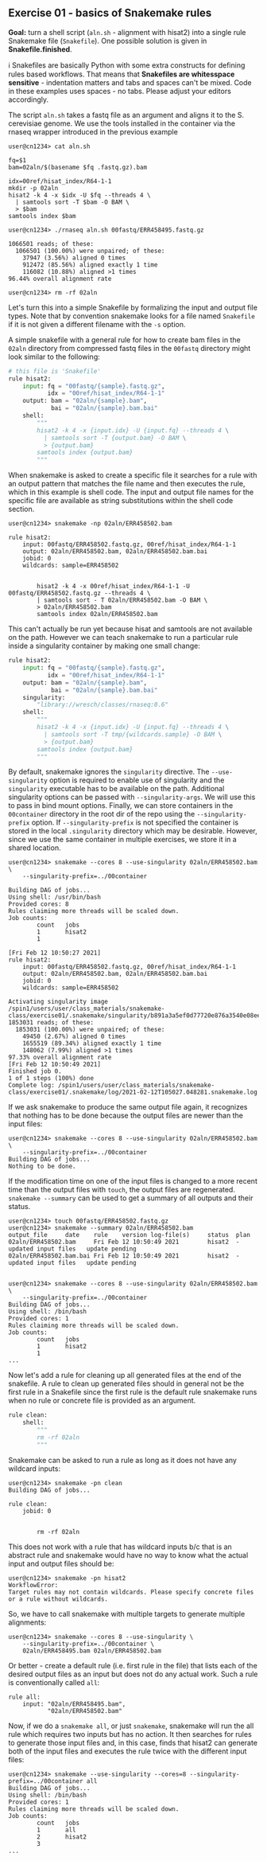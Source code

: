 ## Exercise 01 - basics of Snakemake rules

**Goal:** turn a shell script (`aln.sh` - alignment with hisat2) into a single
rule Snakemake file (`Snakefile`). One possible solution is given in
**Snakefile.finished**.


:information_source: Snakefiles are basically Python with some extra constructs for defining
rules based workflows. That means that **Snakefiles are whitesspace sensitive** - 
indentation matters and tabs and spaces can't be mixed. Code in these examples
uses spaces - no tabs. Please adjust your editors accordingly.

The script `aln.sh` takes a fastq file as an argument and aligns it to the
S. cerevisiae genome. We use the tools installed in the container via the
rnaseq wrapper introduced in the previous example

```console
user@cn1234> cat aln.sh

fq=$1
bam=02aln/$(basename $fq .fastq.gz).bam 

idx=00ref/hisat_index/R64-1-1
mkdir -p 02aln
hisat2 -k 4 -x $idx -U $fq --threads 4 \
  | samtools sort -T $bam -O BAM \
  > $bam
samtools index $bam

user@cn1234> ./rnaseq aln.sh 00fastq/ERR458495.fastq.gz

1066501 reads; of these:
  1066501 (100.00%) were unpaired; of these:
    37947 (3.56%) aligned 0 times
    912472 (85.56%) aligned exactly 1 time
    116082 (10.88%) aligned >1 times
96.44% overall alignment rate

user@cn1234> rm -rf 02aln
```

Let's turn this into a simple Snakefile by formalizing the input and
output file types. Note that by convention snakemake looks for a file named
`Snakefile` if it is not given a different filename with the `-s` option.

A simple snakefile with a general rule for how to create bam files in the
`02aln` directory from compressed fastq files in the `00fastq` directory might
look similar to the following:

```python
# this file is 'Snakefile'
rule hisat2:
    input: fq = "00fastq/{sample}.fastq.gz",
           idx = "00ref/hisat_index/R64-1-1"
    output: bam = "02aln/{sample}.bam",
            bai = "02aln/{sample}.bam.bai"
    shell:
        """
        hisat2 -k 4 -x {input.idx} -U {input.fq} --threads 4 \
          | samtools sort -T {output.bam} -O BAM \
          > {output.bam}
        samtools index {output.bam}
        """
```

When snakemake is asked to create a specific file it searches for a rule with
an output pattern that matches the file name and then executes the rule, which
in this example is shell code. The input and output file names for the specific
file are available as string substitutions within the shell code section.

```console
user@cn1234> snakemake -np 02aln/ERR458502.bam

rule hisat2:
    input: 00fastq/ERR458502.fastq.gz, 00ref/hisat_index/R64-1-1
    output: 02aln/ERR458502.bam, 02aln/ERR458502.bam.bai
    jobid: 0
    wildcards: sample=ERR458502


        hisat2 -k 4 -x 00ref/hisat_index/R64-1-1 -U 00fastq/ERR458502.fastq.gz --threads 4 \
        | samtools sort - T 02aln/ERR458502.bam -O BAM \
        > 02aln/ERR458502.bam
        samtools index 02aln/ERR458502.bam
```

This can't actually be run yet because hisat and samtools are not
available on the path. However we can teach snakemake to run a particular
rule inside a singularity container by making one small change:

```python
rule hisat2:
    input: fq = "00fastq/{sample}.fastq.gz",
           idx = "00ref/hisat_index/R64-1-1"
    output: bam = "02aln/{sample}.bam",
            bai = "02aln/{sample}.bam.bai"
    singularity:
        "library://wresch/classes/rnaseq:0.6"
    shell:
        """
        hisat2 -k 4 -x {input.idx} -U {input.fq} --threads 4 \
          | samtools sort -T tmp/{wildcards.sample} -O BAM \
          > {output.bam}
        samtools index {output.bam}
        """
```

By default, snakemake ignores the `singularity` directive. The
`--use-singularity` option is required to enable use of singularity and the
`singularity` executable has to be available on the path. Additional
singularity options can be passed with `--singularity-args`. We will use this
to pass in bind mount options. Finally, we can store containers in the
`00container` directory in the root dir of the repo using the
`--singularity-prefix` option. If `--singularity-prefix` is not specified
the container is stored in the local `.singularity` directory which may
be desirable. However, since we use the same container in multiple
exercises, we store it in a shared location.

```console
user@cn1234> snakemake --cores 8 --use-singularity 02aln/ERR458502.bam \
    --singularity-prefix=../00container

Building DAG of jobs...
Using shell: /usr/bin/bash
Provided cores: 8
Rules claiming more threads will be scaled down.
Job counts:
        count   jobs
        1       hisat2
        1

[Fri Feb 12 10:50:27 2021]
rule hisat2:
    input: 00fastq/ERR458502.fastq.gz, 00ref/hisat_index/R64-1-1
    output: 02aln/ERR458502.bam, 02aln/ERR458502.bam.bai
    jobid: 0
    wildcards: sample=ERR458502

Activating singularity image /spin1/users/user/class_materials/snakemake-class/exercise01/.snakemake/singularity/b891a3a5ef0d77720e876a3540e08ee7.simg
1853031 reads; of these:
  1853031 (100.00%) were unpaired; of these:
    49450 (2.67%) aligned 0 times
    1655519 (89.34%) aligned exactly 1 time
    148062 (7.99%) aligned >1 times
97.33% overall alignment rate
[Fri Feb 12 10:50:49 2021]
Finished job 0.
1 of 1 steps (100%) done
Complete log: /spin1/users/user/class_materials/snakemake-class/exercise01/.snakemake/log/2021-02-12T105027.048281.snakemake.log

```

If we ask snakemake to produce the same output file again, it recognizes
that nothing has to be done because the output files are newer than
the input files:

```console
user@cn1234> snakemake --cores 8 --use-singularity 02aln/ERR458502.bam \
    --singularity-prefix=../00container
Building DAG of jobs...
Nothing to be done.
```

If the modification time on one of the input files is changed to a more
recent time than the output files with `touch`, the output files are
regenerated. `snakemake --summary` can be used to get a summary of 
all outputs and their status.

```console
user@cn1234> touch 00fastq/ERR458502.fastq.gz
user@cn1234> snakemake --summary 02aln/ERR458502.bam
output_file     date    rule    version log-file(s)     status  plan
02aln/ERR458502.bam     Fri Feb 12 10:50:49 2021        hisat2  -               updated input files   update pending
02aln/ERR458502.bam.bai Fri Feb 12 10:50:49 2021        hisat2  -               updated input files   update pending


user@cn1234> snakemake --cores 8 --use-singularity 02aln/ERR458502.bam \
    --singularity-prefix=../00container
Building DAG of jobs...
Using shell: /bin/bash
Provided cores: 1
Rules claiming more threads will be scaled down.
Job counts:
        count   jobs
        1       hisat2
        1
...
```

Now let's add a rule for cleaning up all generated files at the end of the
snakefile.  A rule to clean up generated files should in general not be the
first rule in a Snakefile since the first rule is the default rule snakemake
runs when no rule or concrete file is provided as an argument.

```python
rule clean:
    shell:
        """
        rm -rf 02aln
        """
```

Snakemake can be asked to run a rule as long as it does not have any wildcard
inputs:

```console
user@cn1234> snakemake -pn clean
Building DAG of jobs...

rule clean:
    jobid: 0


        rm -rf 02aln
```

This does not work with a rule that has wildcard inputs b/c that is an abstract
rule and snakemake would have no way to know what the actual input and output
files should be:

```console
user@cn1234> snakemake -pn hisat2
WorkflowError:                                                                                    
Target rules may not contain wildcards. Please specify concrete files or a rule without wildcards.
```

So, we have to call snakemake with multiple targets to generate multiple
alignments:

```console
user@cn1234> snakemake --cores 8 --use-singularity \
    --singularity-prefix=../00container \
    02aln/ERR458495.bam 02aln/ERR458502.bam
```

Or better - create a default rule (i.e. first rule in the file) that lists
each of the desired output files as an input but does not do any actual work.
Such a rule is conventionally called `all`:

```console
rule all:
    input: "02aln/ERR458495.bam",
           "02aln/ERR458502.bam"
```

Now, if we do a `snakemake all`, or just `snakemake`, snakemake will run the
all rule which requires two inputs but has no action. It then searches for
rules to generate those input files and, in this case, finds that hisat2 can generate
both of the input files and executes the rule twice with the different input files:

```console
user@cn1234> snakemake --use-singularity --cores=8 --singularity-prefix=../00container all
Building DAG of jobs...
Using shell: /bin/bash
Provided cores: 1
Rules claiming more threads will be scaled down.
Job counts:
        count   jobs
        1       all
        2       hisat2
        3
...
```


